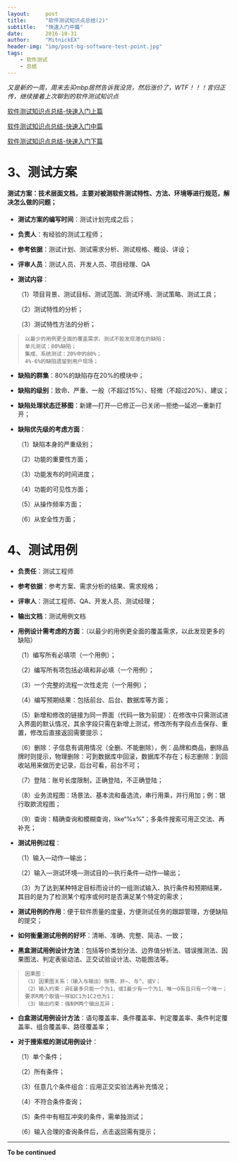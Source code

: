 ```yaml
---
layout:     post
title:      "软件测试知识点总结(2)"
subtitle:   "快速入门中篇"
date:       2016-10-31
author:     "MitnickEX"
header-img: "img/post-bg-software-test-point.jpg"
tags:
    - 软件测试
    - 总结
---
```


*又是新的一周，周末去买mbp居然告诉我没货，然后涨价了，WTF！！！言归正传，继续接着上次聊到的软件测试知识点*

[软件测试知识点总结-快速入门上篇](http://mitnickex.github.io/2016/10/26/software_test_point1/)

[软件测试知识点总结-快速入门中篇](http://mitnickex.github.io/2016/10/26/software_test_point2/)

[软件测试知识点总结-快速入门下篇](http://mitnickex.github.io/2016/10/26/software_test_point3/)

# 3、测试方案 #

#### 测试方案：技术层面文档，主要对被测软件测试特性、方法、环境等进行规范，解决怎么做的问题； ####

- **测试方案的编写时间**：测试计划完成之后；
- **负责人**：有经验的测试工程师；
- **参考依据**：测试计划、测试需求分析、测试规格、概设、详设；
- **评审人员**：测试人员、开发人员、项目经理、QA
- **测试内容**：

	（1）项目背景、测试目标、测试范围、测试环境、测试策略、测试工具；
	
	（2）测试特性的分析；
	
	（3）测试特性方法的分析；

>     以最少的用例更全面的覆盖需求，测试不能发现潜在的缺陷；
>     单元测试：80%缺陷；
>     集成、系统测试：20%中的80%；
>     4%-6%的缺陷遗留到用户现场；

- **缺陷的群集**：80%的缺陷存在20%的模块中；
- **缺陷的级别**：致命、严重、一般（不超过15%）、轻微（不超过20%）、建议；
- **缺陷处理状态迁移图**：新建—打开—已修正—已关闭—拒绝—延迟—重新打开；
- **缺陷优先级的考虑方面**：

	（1）缺陷本身的严重级别；
	
	（2）功能的重要性方面；
	
	（3）功能发布的时间进度；
	
	（4）功能的可见性方面；
	
	（5）从操作频率方面；
	
	（6）从安全性方面；

# 4、测试用例 #

- **负责任**：测试工程师 
- **参考依据**：参考方案、需求分析的结果、需求规格；
- **评审人**：测试工程师、QA、开发人员、测试经理；
- **输出文档**：测试用例文档
- **用例设计需考虑的方面**：（以最少的用例更全面的覆盖需求，以此发现更多的缺陷）

	（1）编写所有必填项（一个用例）；
	
	（2）编写所有项包括必填和非必填（一个用例）；
	
	（3）一个完整的流程一次性走完（一个用例）；
	
	（4）编写预期结果：包括前台、后台、数据库等方面；
	
	（5）新增和修改的链接为同一界面（代码一致为前提）：在修改中只需测试进入界面的默认情况，其余字段只需在新增上测试，修改所有字段点击保存、重置，修改后直接返回需要提示；
	
	（6）删除：子信息有调用情况（全删、不能删除），例：品牌和商品，删除品牌时则提示，物理删除：可到数据库中回滚，数据库不存在；标志删除：到回收站用来做历史记录，后台可看，前台不可；
	
	（7）登陆：账号长度限制，正确登陆，不正确登陆；
	
	（8）业务流程图：场景法、基本流和备选流，串行用乘，并行用加；例：银行取款流程图；
	
	（9）查询：精确查询和模糊查询，like“%x%”；多条件搜索可用正交法、再补充；


- **测试用例过程**：

	（1）输入—动作—输出；
	
	（2）输入—测试环境—测试目的—执行条件—动作—输出；
	
	（3）为了达到某种特定目标而设计的一组测试输入、执行条件和预期结果，其目的是为了检测某个程序或何时是否满足某个特定的需求；

- **测试用例的作用**：便于软件质量的度量，方便测试任务的跟踪管理，方便缺陷的提交；
- **如何衡量测试用例的好坏**：清晰、准确、完整、简洁、一致；
- **黑盒测试用例设计方法**：包括等价类划分法、边界值分析法、错误推测法、因果图法、判定表驱动法、正交试验设计法、功能图法等。
	
>     因果图：
>     （1）因果图关系：（输入与输出）恒等、非~、与^、或V；
>     （2）输入约束：异E最多只能一个为1、或I最少有一个为1、唯一O有且只有一个唯一；要求R两个取值一样如C1为1C2也为1；
>     （3）输出约束：强制M两个输出互异；

- **白盒测试用例设计方法**：语句覆盖率、条件覆盖率、判定覆盖率、条件判定覆盖率、组合覆盖率、路径覆盖率；
- **对于搜索框的测试用例设计**：

	（1）单个条件；
	
	（2）所有条件；
	
	（3）任意几个条件组合：应用正交实验法再补充情况；
	
	（4）不符合条件查询；
	
	（5）条件中有相互冲突的条件，需单独测试；
	
	（6）输入合理的查询条件后，点击返回需有提示；


---
**To be continued**